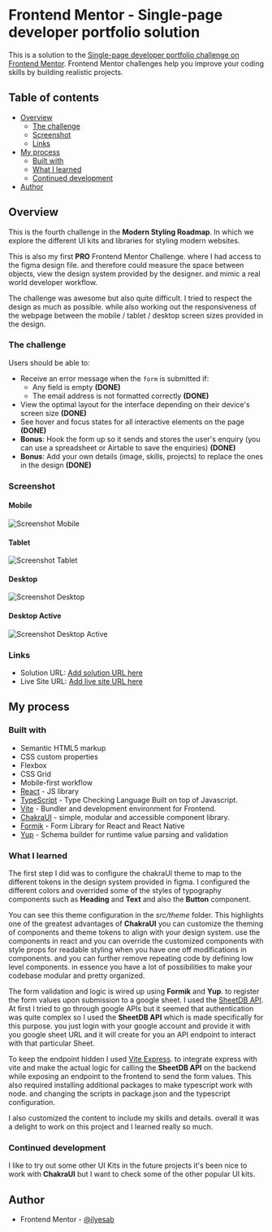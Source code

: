 # Frontend Mentor - Single-page developer portfolio solution

This is a solution to the [Single-page developer portfolio challenge on Frontend Mentor](https://www.frontendmentor.io/challenges/singlepage-developer-portfolio-bBVj2ZPi-x). Frontend Mentor challenges help you improve your coding skills by building realistic projects.

## Table of contents

- [Overview](#overview)
  - [The challenge](#the-challenge)
  - [Screenshot](#screenshot)
  - [Links](#links)
- [My process](#my-process)
  - [Built with](#built-with)
  - [What I learned](#what-i-learned)
  - [Continued development](#continued-development)
- [Author](#author)

## Overview

This is the fourth challenge in the **Modern Styling Roadmap**. In which we explore the different UI kits and libraries for styling modern websites.

This is also my first **PRO** Frontend Mentor Challenge. where I had access to the figma design file. and therefore could measure the space between objects, view the design system provided by the designer. and mimic a real world developer workflow.

The challenge was awesome but also quite difficult. I tried to respect the design as much as possible. while also working out the responsiveness of the webpage between the mobile / tablet / desktop screen sizes provided in the design.

### The challenge

Users should be able to:

- Receive an error message when the `form` is submitted if:
  - Any field is empty **(DONE)**
  - The email address is not formatted correctly **(DONE)**
- View the optimal layout for the interface depending on their device's screen size **(DONE)**
- See hover and focus states for all interactive elements on the page **(DONE)**
- **Bonus**: Hook the form up so it sends and stores the user's enquiry (you can use a spreadsheet or Airtable to save the enquiries) **(DONE)**
- **Bonus**: Add your own details (image, skills, projects) to replace the ones in the design **(DONE)**

### Screenshot

#### Mobile

![Screenshot Mobile](./screenshots/screenshot_mobile.png)

#### Tablet

![Screenshot Tablet](./screenshots/screenshot_tablet.png)

#### Desktop

![Screenshot Desktop](./screenshots/screenshot_desktop.png)

#### Desktop Active

![Screenshot Desktop Active](./screenshots/screenshot_active.png)

### Links

- Solution URL: [Add solution URL here](https://your-solution-url.com)
- Live Site URL: [Add live site URL here](https://your-live-site-url.com)

## My process

### Built with

- Semantic HTML5 markup
- CSS custom properties
- Flexbox
- CSS Grid
- Mobile-first workflow
- [React](https://reactjs.org/) - JS library
- [TypeScript](https://www.typescriptlang.org/) - Type Checking Language Built on top of Javascript.
- [Vite](https://vitejs.dev/) - Bundler and development environment for Frontend.
- [ChakraUI](https://v2.chakra-ui.com/) - simple, modular and accessible component library.
- [Formik](https://formik.org/) - Form Library for React and React Native
- [Yup](https://www.npmjs.com/package/yup) - Schema builder for runtime value parsing and validation

### What I learned

The first step I did was to configure the chakraUI theme to map to the different tokens in the design system provided in figma. I configured the different colors and overrided some of the styles of typography components such as **Heading** and **Text** and also the **Button** component.

You can see this theme configuration in the _src/theme_ folder. This highlights one of the greatest advantages of **ChakraUI** you can customize the theming of components and theme tokens to align with your design system. use the components in react and you can override the customized components with style props for readable styling when you have one off modifications in components. and you can further remove repeating code by defining low level components. in essence you have a lot of possibilities to make your codebase modular and pretty organized.

The form validation and logic is wired up using **Formik** and **Yup**. to register the form values upon submission to a google sheet. I used the [SheetDB API](https://docs.sheetdb.io/). At first I tried to go through google APIs but it seemed that authentication was quite complex so I used the **SheetDB API** which is made specifically for this purpose. you just login with your google account and provide it with you google sheet URL and it will create for you an API endpoint to interact with that particular Sheet.

To keep the endpoint hidden I used [Vite Express](https://github.com/szymmis/vite-express). to integrate express with vite and make the actual logic for calling the **SheetDB API** on the backend while exposing an endpoint to the frontend to send the form values. This also required installing additional packages to make typescript work with node. and changing the scripts in package.json and the typescript configuration.

I also customized the content to include my skills and details. overall it was a delight to work on this project and I learned really so much.

### Continued development

I like to try out some other UI Kits in the future projects it's been nice to work with **ChakraUI** but I want to check some of the other popular UI kits.

## Author

- Frontend Mentor - [@ilyesab](https://www.frontendmentor.io/profile/ilyesab)
